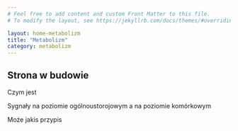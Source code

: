 ```yaml
---
# Feel free to add content and custom Front Matter to this file.
# To modify the layout, see https://jekyllrb.com/docs/themes/#overriding-theme-defaults

layout: home-metabolizm
title: "Metabolizm"
category: metabolizm
---
```


## Strona w budowie

Czym jest

Sygnały na poziomie ogólnoustorojowym a na poziomie komórkowym

Może jakis przypis
